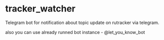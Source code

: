# tracker_watcher
Telegram bot for notification about topic update on rutracker via telegram.

also you can use already runned bot instance - @let_you_know_bot
